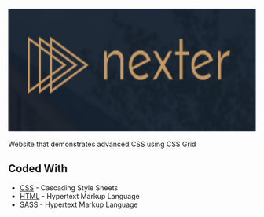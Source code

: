 <p align="center">
  <a href="https://ksoliven.github.io/nexter-css-grid/"><img src="img/nexter.png" height="250px"></a>
</p>

Website that demonstrates advanced CSS using CSS Grid

## Coded With

* [CSS](https://www.w3.org/TR/CSS/#css) - Cascading Style Sheets
* [HTML](https://html.com/) - Hypertext Markup Language
* [SASS](https://sass-lang.com/) - Hypertext Markup Language
